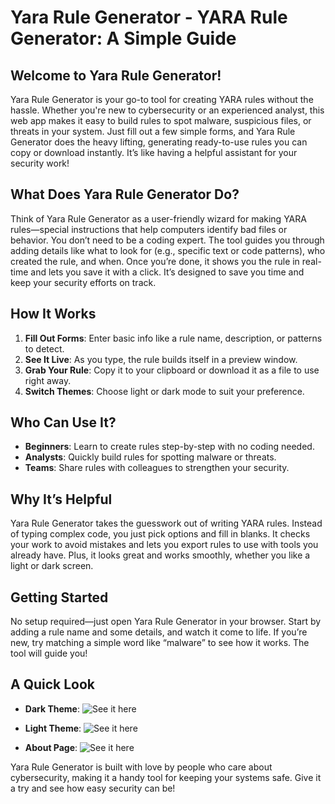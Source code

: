 # Yara Rule Generator - YARA Rule Generator: A Simple Guide

## Welcome to Yara Rule Generator!
Yara Rule Generator is your go-to tool for creating YARA rules without the hassle. Whether you're new to cybersecurity or an experienced analyst, this web app makes it easy to build rules to spot malware, suspicious files, or threats in your system. Just fill out a few simple forms, and Yara Rule Generator does the heavy lifting, generating ready-to-use rules you can copy or download instantly. It’s like having a helpful assistant for your security work!

## What Does Yara Rule Generator Do?
Think of Yara Rule Generator as a user-friendly wizard for making YARA rules—special instructions that help computers identify bad files or behavior. You don’t need to be a coding expert. The tool guides you through adding details like what to look for (e.g., specific text or code patterns), who created the rule, and when. Once you’re done, it shows you the rule in real-time and lets you save it with a click. It’s designed to save you time and keep your security efforts on track.

## How It Works
1. **Fill Out Forms**: Enter basic info like a rule name, description, or patterns to detect.
2. **See It Live**: As you type, the rule builds itself in a preview window.
3. **Grab Your Rule**: Copy it to your clipboard or download it as a file to use right away.
4. **Switch Themes**: Choose light or dark mode to suit your preference.

## Who Can Use It?
- **Beginners**: Learn to create rules step-by-step with no coding needed.
- **Analysts**: Quickly build rules for spotting malware or threats.
- **Teams**: Share rules with colleagues to strengthen your security.

## Why It’s Helpful
Yara Rule Generator takes the guesswork out of writing YARA rules. Instead of typing complex code, you just pick options and fill in blanks. It checks your work to avoid mistakes and lets you export rules to use with tools you already have. Plus, it looks great and works smoothly, whether you like a light or dark screen.

## Getting Started
No setup required—just open Yara Rule Generator in your browser. Start by adding a rule name and some details, and watch it come to life. If you’re new, try matching a simple word like “malware” to see how it works. The tool will guide you!

## A Quick Look

- **Dark Theme**: ![See it here](assets/dark.png)

- **Light Theme**: ![See it here](assets/light.png)

- **About Page**: ![See it here](assets/about.png)

Yara Rule Generator is built with love by people who care about cybersecurity, making it a handy tool for keeping your systems safe. Give it a try and see how easy security can be!